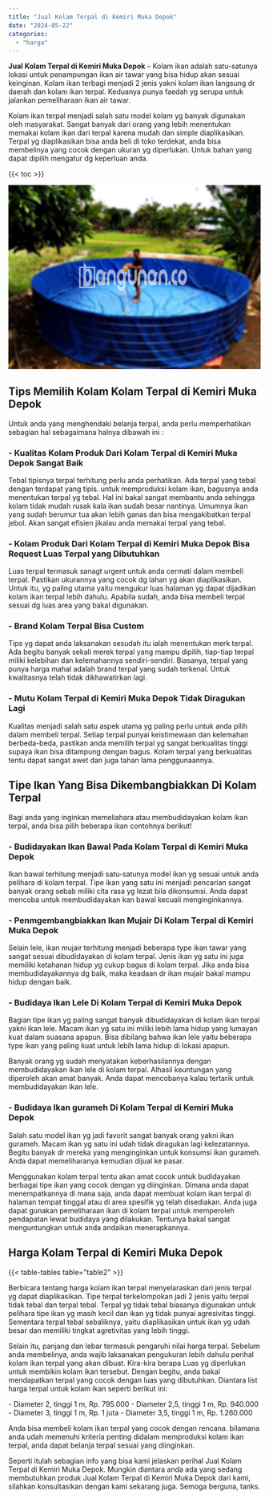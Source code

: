 ```yaml
---
title: "Jual Kolam Terpal di Kemiri Muka Depok"
date: "2024-05-22"
categories: 
  - "harga"
---
```


**Jual Kolam Terpal di Kemiri Muka Depok** – Kolam ikan adalah satu-satunya lokasi untuk penampungan ikan air tawar yang bisa hidup akan sesuai keinginan. Kolam ikan terbagi menjadi 2 jenis yakni kolam ikan langsung dr daerah dan kolam ikan terpal. Keduanya punya faedah yg serupa untuk jalankan pemeliharaan ikan air tawar.

Kolam ikan terpal menjadi salah satu model kolam yg banyak digunakan oleh masyarakat. Sangat banyak dari orang yang lebih menentukan memakai kolam ikan dari terpal karena mudah dan simple diaplikasikan. Terpal yg diaplikasikan bisa anda beli di toko terdekat, anda bisa membelinya yang cocok dengan ukuran yg diperlukan. Untuk bahan yang dapat dipilih mengatur dg keperluan anda.

{{< toc >}}

![Jual Kolam Terpal di Kemiri Muka Depok](/images/jual-kolam-terpal-40.png)

## Tips Memilih Kolam Kolam Terpal di Kemiri Muka Depok

Untuk anda yang menghendaki belanja terpal, anda perlu memperhatikan sebagian hal sebagaimana halnya dibawah ini :

### \- Kualitas Kolam Produk Dari Kolam Terpal di Kemiri Muka Depok Sangat Baik

Tebal tipisnya terpal terhitung perlu anda perhatikan. Ada terpal yang tebal dengan terdapat yang tipis. untuk memproduksi kolam ikan, bagusnya anda menentukan terpal yg tebal. Hal ini bakal sangat membantu anda sehingga kolam tidak mudah rusak kala ikan sudah besar nantinya. Umumnya ikan yang sudah berumur tua akan lebih ganas dan bisa mengakibatkan terpal jebol. Akan sangat efisien jikalau anda memakai terpal yang tebal.

### \- Kolam Produk Dari Kolam Terpal di Kemiri Muka Depok Bisa Request Luas Terpal yang Dibutuhkan

Luas terpal termasuk sanagt urgent untuk anda cermati dalam membeli terpal. Pastikan ukurannya yang cocok dg lahan yg akan diaplikasikan. Untuk itu, yg paling utama yaitu mengukur luas halaman yg dapat dijadikan kolam ikan terpal lebih dahulu. Apabila sudah, anda bisa membeli terpal sesuai dg luas area yang bakal digunakan.

### \- Brand Kolam Terpal Bisa Custom

Tips yg dapat anda laksanakan sesudah itu ialah menentukan merk terpal. Ada begitu banyak sekali merek terpal yang mampu dipilih, tiap-tiap terpal miliki kelebihan dan kelemahannya sendiri-sendiri. Biasanya, terpal yang punya harga mahal adalah brand terpal yang sudah terkenal. Untuk kwalitasnya telah tidak dikhawatirkan lagi.

### \- Mutu Kolam Terpal di Kemiri Muka Depok Tidak Diragukan Lagi

Kualitas menjadi salah satu aspek utama yg paling perlu untuk anda pilih dalam membeli terpal. Setiap terpal punyai keistimewaan dan kelemahan berbeda-beda, pastikan anda memilih terpal yg sangat berkualitas tinggi supaya ikan bisa ditampung dengan bagus. Kolam terpal yang berkualitas tentu dapat sangat awet dan juga tahan lama penggunaannya.

## Tipe Ikan Yang Bisa Dikembangbiakkan Di Kolam Terpal

Bagi anda yang inginkan memeliahara atau membudidayakan kolam ikan terpal, anda bisa pilih beberapa ikan contohnya berikut!

### \- Budidayakan Ikan Bawal Pada Kolam Terpal di Kemiri Muka Depok

Ikan bawal terhitung menjadi satu-satunya model ikan yg sesuai untuk anda pelihara di kolam terpal. Tipe ikan yang satu ini menjadi pencarian sangat banyak orang sebab miliki cita rasa yg lezat bila dikonsumsi. Anda dapat mencoba untuk membudidayakan kan bawal kecuali menginginkannya.

### \- Penmgembangbiakkan Ikan Mujair Di Kolam Terpal di Kemiri Muka Depok

Selain lele, ikan mujair terhitung menjadi beberapa type ikan tawar yang sangat sesuai dibudidayakan di kolam terpal. Jenis ikan yg satu ini juga memiliki ketahanan hidup yg cukup bagus di kolam terpal. Jika anda bisa membudidayakannya dg baik, maka keadaan dr ikan mujair bakal mampu hidup dengan baik.

### \- Budidaya Ikan Lele Di Kolam Terpal di Kemiri Muka Depok

Bagian tipe ikan yg paling sangat banyak dibudidayakan di kolam ikan terpal yakni ikan lele. Macam ikan yg satu ini miliki lebih lama hidup yang lumayan kuat dalam suasana apapun. Bisa dibilang bahwa ikan lele yaitu beberapa type ikan yang paling kuat untuk lebih lama hidup di lokasi apapun.

Banyak orang yg sudah menyatakan keberhasilannya dengan membudidayakan ikan lele di kolam terpal. Alhasil keuntungan yang diperoleh akan amat banyak. Anda dapat mencobanya kalau tertarik untuk membudidayakan ikan lele.

### \- Budidaya Ikan gurameh Di Kolam Terpal di Kemiri Muka Depok

Salah satu model ikan yg jadi favorit sangat banyak orang yakni ikan gurameh. Macam ikan yg satu ini udah tidak diragukan lagi kelezatannya. Begitu banyak dr mereka yang menginginkan untuk konsumsi ikan gurameh. Anda dapat memeliharanya kemudian dijual ke pasar.

Menggunakan kolam terpal tentu akan amat cocok untuk budidayakan berbagai tipe ikan yang cocok dengan yg diinginkan. Dimana anda dapat menempatkannya di mana saja, anda dapat membuat kolam ikan terpal di halaman tempat tinggal atau di area spesifik yg telah disediakan. Anda juga dapat gunakan pemeliharaan ikan di kolam terpal untuk memperoleh pendapatan lewat budidaya yang dilakukan. Tentunya bakal sangat menguntungkan untuk anda andaikan menerapkannya.

## Harga Kolam Terpal di Kemiri Muka Depok

{{< table-tables table="table2" >}}

Berbicara tentang harga kolam ikan terpal menyelaraskan dari jenis terpal yg dapat diaplikasikan. Tipe terpal terkelompokan jadi 2 jenis yaitu terpal tidak tebal dan terpal tebal. Terpal yg tidak tebal biasanya digunakan untuk pelihara tipe ikan yg masih kecil dan ikan yg tidak punyai agresivitas tinggi. Sementara terpal tebal sebaliknya, yaitu diaplikasikan untuk ikan yg udah besar dan memiliki tingkat agretivitas yang lebih tinggi.

Selain itu, panjang dan lebar termasuk pengaruhi nilai harga terpal. Sebelum anda membelinya, anda wajib laksanakan pengukuran lebih dahulu perihal kolam ikan terpal yang akan dibuat. Kira-kira berapa Luas yg diperlukan untuk membikin kolam ikan tersebut. Dengan begitu, anda bakal mendapatkan terpal yang cocok dengan luas yang dibutuhkan. Diantara list harga terpal untuk kolam ikan seperti berikut ini:

\- Diameter 2, tinggi 1 m, Rp. 795.000 - Diameter 2,5, tinggi 1 m, Rp. 940.000 - Diameter 3, tinggi 1 m, Rp. 1 juta - Diameter 3,5, tinggi 1 m, Rp. 1.260.000

Anda bisa membeli kolam ikan terpal yang cocok dengan rencana. bilamana anda udah memenuhi kriteria penting didalam memproduksi kolam ikan terpal, anda dapat belanja terpal sesuai yang diinginkan.

Seperti itulah sebagian info yang bisa kami jelaskan perihal Jual Kolam Terpal di Kemiri Muka Depok. Mungkin diantara anda ada yang sedang membutuhkan produk Jual Kolam Terpal di Kemiri Muka Depok dari kami, silahkan konsultasikan dengan kami sekarang juga. Semoga berguna, tanks.
